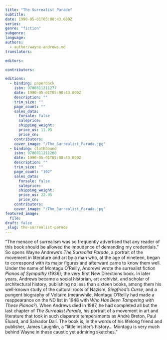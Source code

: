 ```yaml
---
title: "The Surrealist Parade"
subtitle:
date: 1990-05-01T05:00:43.000Z
series:
genre: "fiction"
subgenre:
language:
authors:
  - author/wayne-andrews.md
translators:

editors:

contributors:

editions:
  - binding: paperback
    isbn: 9780811211277
    date: 1990-05-01T05:00:43.000Z
    description: ""
    trim_size: ""
    page_count: ""
    sales_data:
      forsale: false
      saleprice:
      shipping_weight:
      price_us: 11.95
      price_cn:
    contributors:
    cover_image: "/The_Surrealist_Parade.jpg"
  - binding: clothbound
    isbn: 9780811211260
    date: 1990-05-01T05:00:43.000Z
    description: ""
    trim_size: ""
    page_count: "192"
    sales_data:
      forsale: false
      saleprice:
      shipping_weight:
      price_us: 22.95
      price_cn:
    contributors:
    cover_image: "/The_Surrealist_Parade.jpg"
featured_image:
  file:
draft: false
_slug: the-surrealist-parade
---
```


“The menace of surrealism was so frequently advertised that any reader of this book should be allowed the impudence of demanding my credentials.” So opens Wayne Andrews’s _The Surrealist Parade_, a portrait of the movement in literature and art by a man who, at the age of nineteen, began to correspond with its major figures and afterward came to know them well. Under the name of Montagu O’Reilly, Andrews wrote the surrealist fiction _Pianos of Sympathy_ (1936), the very first New Directions book. In later years, Andrews became a social historian, art archivist, and scholar of architectural history, publishing no less than sixteen books, among them his well-known study of the cultural roots of Nazism, _Siegfried’s Curse_, and a pungent biography of Voltaire (meanwhile, Montagu O’Reilly had made a reappearance on the ND list in 1948 with _Who Has Been Tampering with These Pianos?_). When Andrews died in 1987, he had completed all but the last chapter of _The Surrealist Parade_, his portrait of a movement in art and literature that took in such disparate temperaments as André Breton, Paul Éluard, and Salvador Dalí. The book is, in the words of his lifelong friend and publisher, James Laughlin, a “little insider’s history… Montagu is very much behind Wayne in these caustic yet admiring sketches.”

